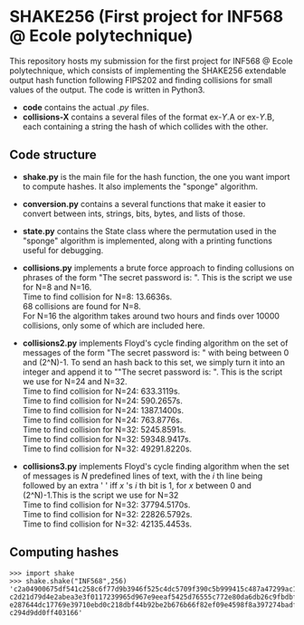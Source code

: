 # SHAKE256 (First project for INF568 @ Ecole polytechnique)

This repository hosts my submission for the first project for INF568 @ Ecole polytechnique, which consists of implementing the SHAKE256 extendable output hash function following FIPS202 and finding collisions for small values of the output. The code is written in Python3.  
* __code__ contains the actual _.py_ files.  
* __collisions-__**X** contains a several files of the format ex-*Y*.A or ex-*Y*.B, each containing a string the hash of which collides with the other.  

## Code structure
* **shake.py** is the main file for the hash function, the one you want import to compute hashes. It also implements the "sponge" algorithm.  
* **conversion.py** contains a several functions that make it easier to convert between ints, strings, bits, bytes, and lists of those.  
* **state.py** contains the State class where the permutation used in the "sponge" algorithm is implemented, along with a printing functions useful for debugging.  

* **collisions.py** implements a brute force approach to finding collusions on phrases of the form "The secret password is: <some number>". This is the script we use for N=8 and N=16.  
Time to find collision for N=8: 13.6636s.  
68 collisions are found for N=8.  
For N=16 the algorithm takes around two hours and finds over 10000 collisions, only some of which are included here.  

* **collisions2.py** implements Floyd's cycle finding algorithm on the set of messages of the form "The secret password is: <some number>" with <some number> being between 0 and (2^N)-1. To send an hash back to this set, we simply turn it into an integer and append it to ""The secret password is: ". This is the script we use for N=24 and N=32.  
Time to find collision for N=24: 633.3119s.  
Time to find collision for N=24: 590.2657s.  
Time to find collision for N=24: 1387.1400s.  
Time to find collision for N=24: 763.8776s.  
Time to find collision for N=32: 5245.8591s.  
Time to find collision for N=32: 59348.9417s.  
Time to find collision for N=32: 49291.8220s.  

* **collisions3.py** implements Floyd's cycle finding algorithm when the set of messages is *N* predefined lines of text, with the *i* th line being followed by an extra ' ' iff *x* 's *i* th bit is 1, for *x* between 0 and (2^N)-1.This is the script we use for N=32  
Time to find collision for N=32: 37794.5170s.  
Time to find collision for N=32: 22826.5792s.  
Time to find collision for N=32: 42135.4453s.  


## Computing hashes
~~~~
>>> import shake
>>> shake.shake("INF568",256)
'c2a04900675df541c258c6f77d9b3946f525c4dc5709f390c5b999415c487a47299ac1f6d6f42a0
c2d21d79d4e2abea3e3f0117239965d967e9eeaf5425d76555c772e80da6db26c9fbdbfd5c6db9e2
e287644dc17769e39710ebd0c218dbf44b92be2b676b66f82ef09e4598f8a397274badf9312ebff4
c294d9dd0ff403166'
~~~~
